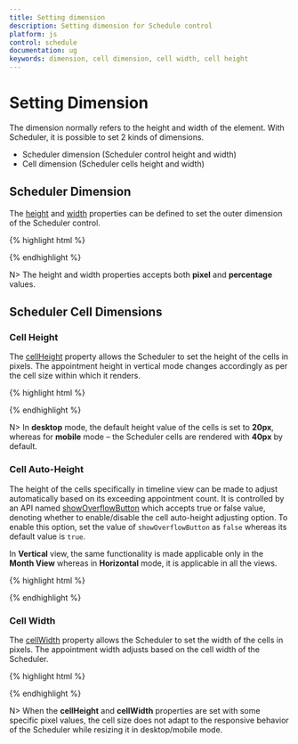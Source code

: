 ```yaml
---
title: Setting dimension
description: Setting dimension for Schedule control
platform: js
control: schedule
documentation: ug
keywords: dimension, cell dimension, cell width, cell height 
---
```

# Setting Dimension

The dimension normally refers to the height and width of the element. With Scheduler, it is possible to set 2 kinds of dimensions.

* Scheduler dimension (Scheduler control height and width)
* Cell dimension (Scheduler cells height and width)

## Scheduler Dimension

The [height](/api/js/ejschedule#members:height) and [width](/api/js/ejschedule#members:width) properties can be defined to set the outer dimension of the Scheduler control.

{% highlight html %}

<!--Container for ejScheduler widget-->
<div id="schedule"></div>

<script>
$(function() {
    $("#schedule").ejSchedule({
        //Setting dimension of Scheduler
        width: "70%",
        height: "500px"
    });
});	
</script>

{% endhighlight %}

N> The height and width properties accepts both **pixel** and **percentage** values.

## Scheduler Cell Dimensions

### Cell Height

The [cellHeight](/api/js/ejschedule#members:cellheight) property allows the Scheduler to set the height of the cells in pixels. The appointment height in vertical mode changes accordingly as per the cell size within which it renders.

{% highlight html %}

<!--Container for ejScheduler widget-->
<div id="Schedule1"></div>

<script type="text/javascript">
$(function() {
    $("#Schedule1").ejSchedule({
        currentDate: new Date(2015, 11, 2),
        cellHeight: "40px",
        appointmentSettings: {
            dataSource: [{
                Id: 100,
                Subject: "Research on Sky Miracles",
                StartTime: new Date(2015, 11, 2, 9, 00),
                EndTime: new Date(2015, 11, 2, 10, 30)
            }]
        }
    });
});	
</script>

{% endhighlight %}

N> In **desktop** mode, the default height value of the cells is set to **20px**, whereas for **mobile** mode – the Scheduler cells are rendered with **40px** by default.

### Cell Auto-Height

The height of the cells specifically in timeline view can be made to adjust automatically based on its exceeding appointment count. It is controlled by an API named [showOverflowButton](/api/js/ejschedule#members:showOverflowButton) which accepts true or false value, denoting whether to enable/disable the cell auto-height adjusting option. To enable this option, set the value of `showOverflowButton` as `false` whereas its default value is `true`.

In **Vertical** view, the same functionality is made applicable only in the **Month View** whereas in **Horizontal** mode, it is applicable in all the views.

{% highlight html %}

<!--Container for ejScheduler widget-->
<div id="Schedule1"></div>

<script type="text/javascript">
    $(function () {
        $("#Schedule1").ejSchedule({
            width: "100%",
            height: "525px",
			currentDate:new Date(2014,4,5),
            currentView: "month",
            showOverflowButton: false,
            appointmentSettings: {
                dataSource: [{
                    Id: 100,
                    Subject: "Wild Discovery",
                    StartTime: new Date(2015, 11, 2, 9, 00),
                    EndTime: new Date(2015, 11, 2, 10, 30),
                    Location: "CHINA"
                }]
            } 
        });
    });
</script>

{% endhighlight %}

### Cell Width

The [cellWidth](/api/js/ejschedule#members:cellwidth) property allows the Scheduler to set the width of the cells in pixels. The appointment width adjusts based on the cell width of the Scheduler.

{% highlight html %}

<!--Container for ejScheduler widget-->
<div id="Schedule1"></div>

<script type="text/javascript">
$(function() {
    $("#Schedule1").ejSchedule({
        currentDate: new Date(2015, 11, 2),
        cellWidth: "97px",
        appointmentSettings: {
            dataSource: [{
                Id: 100,
                Subject: "Research on Sky Miracles",
                StartTime: new Date(2015, 11, 2, 9, 00),
                EndTime: new Date(2015, 11, 2, 10, 30)
            }]
        }
    });
});	
</script>

{% endhighlight %}

N> When the **cellHeight** and **cellWidth** properties are set with some specific pixel values, the cell size does not adapt to the responsive behavior of the Scheduler while resizing it in desktop/mobile mode.

